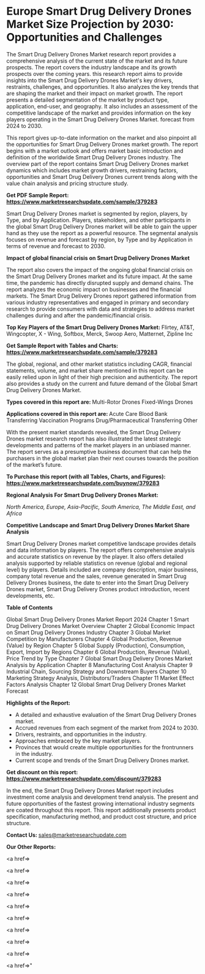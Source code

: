 # Europe Smart Drug Delivery Drones Market Size Projection by 2030: Opportunities and Challenges

The Smart Drug Delivery Drones Market research report provides a comprehensive analysis of the current state of the market and its future prospects. The report covers the industry landscape and its growth prospects over the coming years. this research report aims to provide insights into the Smart Drug Delivery Drones Market's key drivers, restraints, challenges, and opportunities. It also analyzes the key trends that are shaping the market and their impact on market growth. The report presents a detailed segmentation of the market by product type, application, end-user, and geography. It also includes an assessment of the competitive landscape of the market and provides information on the key players operating in the Smart Drug Delivery Drones Market. forecast from 2024 to 2030.

This report gives up-to-date information on the market and also pinpoint all the opportunities for Smart Drug Delivery Drones market growth. The report begins with a market outlook and offers market basic introduction and definition of the worldwide Smart Drug Delivery Drones industry. The overview part of the report contains Smart Drug Delivery Drones market dynamics which includes market growth drivers, restraining factors, opportunities and Smart Drug Delivery Drones current trends along with the value chain analysis and pricing structure study.

<strong><b>Get PDF Sample Report: <a href=https://www.marketresearchupdate.com/sample/379283>https://www.marketresearchupdate.com/sample/379283</a></b></strong>

Smart Drug Delivery Drones market is segmented by region, players, by Type, and by Application. Players, stakeholders, and other participants in the global Smart Drug Delivery Drones market will be able to gain the upper hand as they use the report as a powerful resource. The segmental analysis focuses on revenue and forecast by region, by Type and by Application in terms of revenue and forecast to 2030.

<strong><b>Impact of global financial crisis on Smart Drug Delivery Drones Market</b></strong>

The report also covers the impact of the ongoing global financial crisis on the Smart Drug Delivery Drones market and its future impact. At the same time, the pandemic has directly disrupted supply and demand chains. The report analyzes the economic impact on businesses and the financial markets. The Smart Drug Delivery Drones report gathered information from various industry representatives and engaged in primary and secondary research to provide consumers with data and strategies to address market challenges during and after the pandemic/financial crisis.

<strong><b>Top Key Players of the Smart Drug Delivery Drones Market:
</b></strong>Flirtey, AT&T, Wingcopter, X - Wing, Softbox, Merck, Swoop Aero, Matternet, Zipline Inc<strong><b>
</b></strong>

<strong><b>Get Sample Report with Tables and Charts: <a href=https://www.marketresearchupdate.com/sample/379283>https://www.marketresearchupdate.com/sample/379283</a></b></strong>

The global, regional, and other market statistics including CAGR, financial statements, volume, and market share mentioned in this report can be easily relied upon in light of their high precision and authenticity. The report also provides a study on the current and future demand of the Global Smart Drug Delivery Drones Market.

<strong><b>Types covered in this report are:
</b></strong>Multi-Rotor Drones
Fixed-Wings Drones<strong><b>
</b></strong>

<strong><b>Applications covered in this report are:
</b></strong>Acute Care
Blood Bank Transferring
Vaccination Programs
Drug/Pharmaceutical Transferring
Other<strong><b>
</b></strong>

With the present market standards revealed, the Smart Drug Delivery Drones market research report has also illustrated the latest strategic developments and patterns of the market players in an unbiased manner. The report serves as a presumptive business document that can help the purchasers in the global market plan their next courses towards the position of the market’s future.

<strong><b>To Purchase this report (with all Tables, Charts, and Figures): <a href=https://www.marketresearchupdate.com/buynow/379283>https://www.marketresearchupdate.com/buynow/379283</a></b></strong>

<strong><b>Regional Analysis For Smart Drug Delivery Drones Market:</b></strong>

<em><i>North America, Europe, Asia-Pacific, South America, The Middle East, and Africa</i></em>

<strong><b>Competitive Landscape and Smart Drug Delivery Drones Market Share Analysis</b></strong>

Smart Drug Delivery Drones market competitive landscape provides details and data information by players. The report offers comprehensive analysis and accurate statistics on revenue by the player. It also offers detailed analysis supported by reliable statistics on revenue (global and regional level) by players. Details included are company description, major business, company total revenue and the sales, revenue generated in Smart Drug Delivery Drones business, the date to enter into the Smart Drug Delivery Drones market, Smart Drug Delivery Drones product introduction, recent developments, etc.

<strong><b>Table of Contents</b></strong>

Global Smart Drug Delivery Drones Market Report 2024
Chapter 1 Smart Drug Delivery Drones Market Overview
Chapter 2 Global Economic Impact on Smart Drug Delivery Drones Industry
Chapter 3 Global Market Competition by Manufacturers
Chapter 4 Global Production, Revenue (Value) by Region
Chapter 5 Global Supply (Production), Consumption, Export, Import by Regions
Chapter 6 Global Production, Revenue (Value), Price Trend by Type
Chapter 7 Global Smart Drug Delivery Drones Market Analysis by Application
Chapter 8 Manufacturing Cost Analysis
Chapter 9 Industrial Chain, Sourcing Strategy and Downstream Buyers
Chapter 10 Marketing Strategy Analysis, Distributors/Traders
Chapter 11 Market Effect Factors Analysis
Chapter 12 Global Smart Drug Delivery Drones Market Forecast

<strong><b>Highlights of the Report:</b></strong>

- A detailed and exhaustive evaluation of the Smart Drug Delivery Drones market.
- Accrued revenues from each segment of the market from 2024 to 2030.
- Drivers, restraints, and opportunities in the industry.
- Approaches embraced by the key market players.
- Provinces that would create multiple opportunities for the frontrunners in the industry.
- Current scope and trends of the Smart Drug Delivery Drones market.

<strong><b>Get discount on this report: <a href=https://www.marketresearchupdate.com/discount/379283>https://www.marketresearchupdate.com/discount/379283</a></b></strong>

In the end, the Smart Drug Delivery Drones Market report includes investment come analysis and development trend analysis. The present and future opportunities of the fastest growing international industry segments are coated throughout this report. This report additionally presents product specification, manufacturing method, and product cost structure, and price structure.

<strong><b>Contact Us:
</b></strong>sales@marketresearchupdate.com

<strong>Our Other Reports:</strong>

<a href=></a>

<a href=></a>

<a href=></a>

<a href=></a>

<a href=></a>

<a href=></a>

<a href=></a>

<a href=></a>

<a href=></a>

<a href=></a>"
